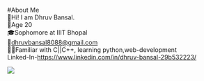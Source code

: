 #About Me</br>
🤘Hi! I am Dhruv Bansal.</br>
🙋Age 20 </br>
🎓Sophomore at IIIT Bhopal</br>
📧dhruvbansal8088@gmail.com</br>
🧑‍💻Familiar with C||C++, learning python,web-development</br>
Linked-In-https://www.linkedin.com/in/dhruv-bansal-29b532223/</br>



<div><img src="https://activity-graph.herokuapp.com/graph?username=dhruv8088&theme=dracula"></div>
